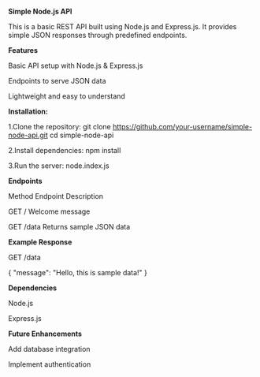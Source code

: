 **Simple Node.js API**

This is a basic REST API built using Node.js and Express.js. It provides simple JSON responses through predefined endpoints.

**Features**

Basic API setup with Node.js & Express.js

Endpoints to serve JSON data

Lightweight and easy to understand

**Installation:**

1.Clone the repository:
git clone https://github.com/your-username/simple-node-api.git
cd simple-node-api

2.Install dependencies:
npm install

3.Run the server:
node.index.js

**Endpoints**

Method  Endpoint        Description

GET           /                     Welcome message

GET          /data                  Returns sample JSON data

**Example Response**

GET /data

{
  "message": "Hello, this is sample data!"
}


**Dependencies**

Node.js

Express.js

**Future Enhancements**

Add database integration

Implement authentication
